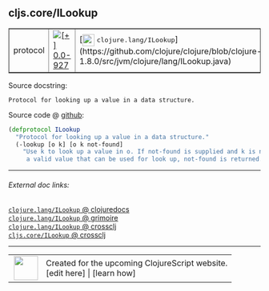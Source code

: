 ## cljs.core/ILookup



 <table border="1">
<tr>
<td>protocol</td>
<td><a href="https://github.com/cljsinfo/cljs-api-docs/tree/0.0-927"><img valign="middle" alt="[+] 0.0-927" title="Added in 0.0-927" src="https://img.shields.io/badge/+-0.0--927-lightgrey.svg"></a> </td>
<td>
[<img height="24px" valign="middle" src="http://i.imgur.com/1GjPKvB.png"> <samp>clojure.lang/ILookup</samp>](https://github.com/clojure/clojure/blob/clojure-1.8.0/src/jvm/clojure/lang/ILookup.java)
</td>
</tr>
</table>







Source docstring:

```
Protocol for looking up a value in a data structure.
```


Source code @ [github]():

```clj
(defprotocol ILookup
  "Protocol for looking up a value in a data structure."
  (-lookup [o k] [o k not-found]
    "Use k to look up a value in o. If not-found is supplied and k is not
     a valid value that can be used for look up, not-found is returned."))
```

<!--
Repo - tag - source tree - lines:

 <pre>

</pre>

-->

---



###### External doc links:

[`clojure.lang/ILookup` @ clojuredocs](http://clojuredocs.org/clojure.lang/ILookup)<br>
[`clojure.lang/ILookup` @ grimoire](http://conj.io/store/v1/org.clojure/clojure/1.7.0-beta3/clj/clojure.lang/ILookup/)<br>
[`clojure.lang/ILookup` @ crossclj](http://crossclj.info/fun/clojure.lang/ILookup.html)<br>
[`cljs.core/ILookup` @ crossclj](http://crossclj.info/fun/cljs.core.cljs/ILookup.html)<br>

---

 <table>
<tr><td>
<img valign="middle" align="right" width="48px" src="http://i.imgur.com/Hi20huC.png">
</td><td>
Created for the upcoming ClojureScript website.<br>
[edit here] | [learn how]
</td></tr></table>

[edit here]:https://github.com/cljsinfo/cljs-api-docs/blob/master/cljsdoc/cljs.core/ILookup.cljsdoc
[learn how]:https://github.com/cljsinfo/cljs-api-docs/wiki/cljsdoc-files

<!--

This information was too distracting to show to readers, but I'll leave it
commented here since it is helpful to:

- pretty-print the data used to generate this document
- and show how to retrieve that data



The API data for this symbol:

```clj
{:ns "cljs.core",
 :name "ILookup",
 :name-encode "ILookup",
 :history [["+" "0.0-927"]],
 :type "protocol",
 :clj-equiv {:full-name "clojure.lang/ILookup",
             :url "https://github.com/clojure/clojure/blob/clojure-1.8.0/src/jvm/clojure/lang/ILookup.java"},
 :full-name-encode "cljs.core/ILookup",
 :source {:code "(defprotocol ILookup\n  \"Protocol for looking up a value in a data structure.\"\n  (-lookup [o k] [o k not-found]\n    \"Use k to look up a value in o. If not-found is supplied and k is not\n     a valid value that can be used for look up, not-found is returned.\"))",
          :title "Source code",
          :repo "clojurescript",
          :tag "r1.8.51",
          :filename "src/main/cljs/cljs/core.cljs",
          :lines [517 521],
          :url "https://github.com/clojure/clojurescript/blob/r1.8.51/src/main/cljs/cljs/core.cljs#L517-L521"},
 :methods [{:name "-lookup",
            :signature ["[o k]" "[o k not-found]"],
            :docstring "Use k to look up a value in o. If not-found is supplied and k is not\n     a valid value that can be used for look up, not-found is returned."}],
 :full-name "cljs.core/ILookup",
 :docstring "Protocol for looking up a value in a data structure.",
 :cljsdoc-url "https://github.com/cljsinfo/cljs-api-docs/blob/master/cljsdoc/cljs.core/ILookup.cljsdoc"}

```

Retrieve the API data for this symbol:

```clj
;; from Clojure REPL
(require '[clojure.edn :as edn])
(-> (slurp "https://raw.githubusercontent.com/cljsinfo/cljs-api-docs/catalog/cljs-api.edn")
    (edn/read-string)
    (get-in [:symbols "cljs.core/ILookup"]))
```

-->
